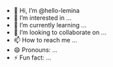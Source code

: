 - 👋 Hi, I’m @hello-lemina
- 👀 I’m interested in ...
- 🌱 I’m currently learning ...
- 💞️ I’m looking to collaborate on ...
- 📫 How to reach me ...
- 😄 Pronouns: ...
- ⚡ Fun fact: ...

<!---
hello-lemina/hello-lemina is a ✨ special ✨ repository because its `README.md` (this file) appears on your GitHub profile.
You can click the Preview link to take a look at your changes.
--->
